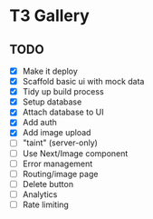 # T3 Gallery

## TODO

- [x] Make it deploy
- [x] Scaffold basic ui with mock data
- [x] Tidy up build process
- [x] Setup database
- [x] Attach database to UI
- [x] Add auth
- [x] Add image upload
- [ ] "taint" (server-only)
- [ ] Use Next/Image component
- [ ] Error management
- [ ] Routing/image page
- [ ] Delete button
- [ ] Analytics
- [ ] Rate limiting

